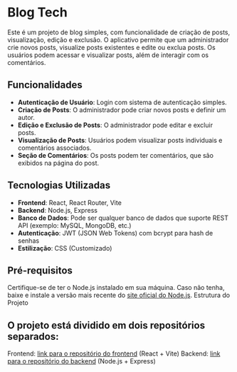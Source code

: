 # Blog Tech

Este é um projeto de blog simples, com funcionalidade de criação de posts, visualização, edição e exclusão. O aplicativo permite que um administrador crie novos posts, visualize posts existentes e edite ou exclua posts. Os usuários podem acessar e visualizar posts, além de interagir com os comentários.

## Funcionalidades

- **Autenticação de Usuário**: Login com sistema de autenticação simples.
- **Criação de Posts**: O administrador pode criar novos posts e definir um autor.
- **Edição e Exclusão de Posts**: O administrador pode editar e excluir posts.
- **Visualização de Posts**: Usuários podem visualizar posts individuais e comentários associados.
- **Seção de Comentários**: Os posts podem ter comentários, que são exibidos na página do post.

## Tecnologias Utilizadas

- **Frontend**: React, React Router, Vite
- **Backend**: Node.js, Express
- **Banco de Dados**: Pode ser qualquer banco de dados que suporte REST API (exemplo: MySQL, MongoDB, etc.)
- **Autenticação**: JWT (JSON Web Tokens) com bcrypt para hash de senhas
- **Estilização**: CSS (Customizado)

## Pré-requisitos

Certifique-se de ter o Node.js instalado em sua máquina. Caso não tenha, baixe e instale a versão mais recente do [site oficial do Node.js](https://nodejs.org/).
Estrutura do Projeto

## O projeto está dividido em dois repositórios separados:

Frontend: [link para o repositório do frontend](https://github.com/Karla-Cavalcante/frontend-blog-api) (React + Vite)
Backend: [link para o repositório do backend](https://github.com/Karla-Cavalcante/blog-api) (Node.js + Express)

